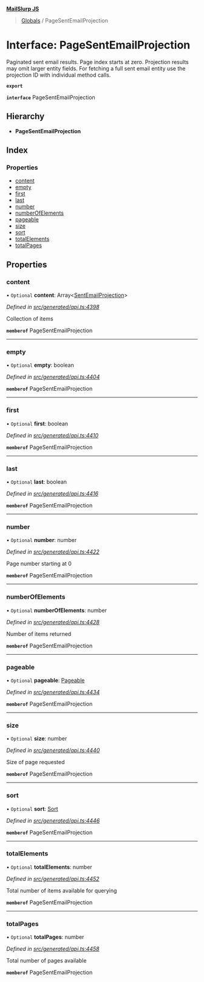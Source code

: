 **[MailSlurp JS](../README.md)**

> [Globals](../README.md) / PageSentEmailProjection

# Interface: PageSentEmailProjection

Paginated sent email results. Page index starts at zero. Projection results may omit larger entity fields. For fetching a full sent email entity use the projection ID with individual method calls.

**`export`** 

**`interface`** PageSentEmailProjection

## Hierarchy

* **PageSentEmailProjection**

## Index

### Properties

* [content](pagesentemailprojection.md#content)
* [empty](pagesentemailprojection.md#empty)
* [first](pagesentemailprojection.md#first)
* [last](pagesentemailprojection.md#last)
* [number](pagesentemailprojection.md#number)
* [numberOfElements](pagesentemailprojection.md#numberofelements)
* [pageable](pagesentemailprojection.md#pageable)
* [size](pagesentemailprojection.md#size)
* [sort](pagesentemailprojection.md#sort)
* [totalElements](pagesentemailprojection.md#totalelements)
* [totalPages](pagesentemailprojection.md#totalpages)

## Properties

### content

• `Optional` **content**: Array\<[SentEmailProjection](sentemailprojection.md)>

*Defined in [src/generated/api.ts:4398](https://github.com/mailslurp/mailslurp-client/blob/ad6aa3d/src/generated/api.ts#L4398)*

Collection of items

**`memberof`** PageSentEmailProjection

___

### empty

• `Optional` **empty**: boolean

*Defined in [src/generated/api.ts:4404](https://github.com/mailslurp/mailslurp-client/blob/ad6aa3d/src/generated/api.ts#L4404)*

**`memberof`** PageSentEmailProjection

___

### first

• `Optional` **first**: boolean

*Defined in [src/generated/api.ts:4410](https://github.com/mailslurp/mailslurp-client/blob/ad6aa3d/src/generated/api.ts#L4410)*

**`memberof`** PageSentEmailProjection

___

### last

• `Optional` **last**: boolean

*Defined in [src/generated/api.ts:4416](https://github.com/mailslurp/mailslurp-client/blob/ad6aa3d/src/generated/api.ts#L4416)*

**`memberof`** PageSentEmailProjection

___

### number

• `Optional` **number**: number

*Defined in [src/generated/api.ts:4422](https://github.com/mailslurp/mailslurp-client/blob/ad6aa3d/src/generated/api.ts#L4422)*

Page number starting at 0

**`memberof`** PageSentEmailProjection

___

### numberOfElements

• `Optional` **numberOfElements**: number

*Defined in [src/generated/api.ts:4428](https://github.com/mailslurp/mailslurp-client/blob/ad6aa3d/src/generated/api.ts#L4428)*

Number of items returned

**`memberof`** PageSentEmailProjection

___

### pageable

• `Optional` **pageable**: [Pageable](pageable.md)

*Defined in [src/generated/api.ts:4434](https://github.com/mailslurp/mailslurp-client/blob/ad6aa3d/src/generated/api.ts#L4434)*

**`memberof`** PageSentEmailProjection

___

### size

• `Optional` **size**: number

*Defined in [src/generated/api.ts:4440](https://github.com/mailslurp/mailslurp-client/blob/ad6aa3d/src/generated/api.ts#L4440)*

Size of page requested

**`memberof`** PageSentEmailProjection

___

### sort

• `Optional` **sort**: [Sort](sort.md)

*Defined in [src/generated/api.ts:4446](https://github.com/mailslurp/mailslurp-client/blob/ad6aa3d/src/generated/api.ts#L4446)*

**`memberof`** PageSentEmailProjection

___

### totalElements

• `Optional` **totalElements**: number

*Defined in [src/generated/api.ts:4452](https://github.com/mailslurp/mailslurp-client/blob/ad6aa3d/src/generated/api.ts#L4452)*

Total number of items available for querying

**`memberof`** PageSentEmailProjection

___

### totalPages

• `Optional` **totalPages**: number

*Defined in [src/generated/api.ts:4458](https://github.com/mailslurp/mailslurp-client/blob/ad6aa3d/src/generated/api.ts#L4458)*

Total number of pages available

**`memberof`** PageSentEmailProjection
